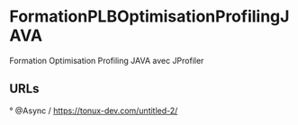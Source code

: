 # FormationPLBOptimisationProfilingJAVA
Formation Optimisation Profiling JAVA avec JProfiler

## URLs

° @Async / https://tonux-dev.com/untitled-2/
